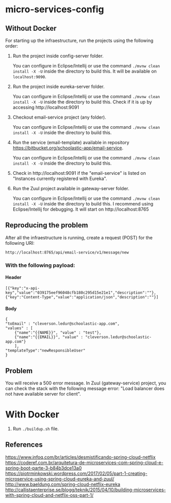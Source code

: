 # micro-services-config
## Without Docker


For starting up the infraestructure, run the projects using the following order:

1. Run the project inside config-server folder.
	
	You can configure in Eclipse/Intellij or use the command `./mvnw clean install -X -U` inside the directory to build this.
	It will be available on `localhost:9090`.

2. Run the project inside eureka-server folder.
	
	You can configure in Eclipse/Intellij or use the command `./mvnw clean install -X -U` inside the directory to build this.
	Check if it is up by accessing http://localhost:9091
		
3. Checkout email-service project (any folder).

	You can configure in Eclipse/Intellij or use the command `./mvnw clean install -X -U` inside the directory to build this.


4. Run the service (email-template) available in repository https://bitbucket.org/schoolastic-app/email-service.

	You can configure in Eclipse/Intellij or use the command `./mvnw clean install -X -U` inside the directory to build this.

5. Check in http://localhost:9091 if the "email-service" is listed on "Instances currently registered with Eureka".


6. Run the Zuul project available in gateway-server folder.

	You can configure in Eclipse/Intellij or use the command `./mvnw clean install -X -U` inside the directory to build this.
	I recommend using Eclipse/Intellij for debugging.
	It will start on http://localhost:8765

## Reproducing the problem

After all the infraestructure is running, create a request (POST) for the following URI:

	http://localhost:8765/api/email-service/v1/message/new

### With the following payload:

#### Header

	[{"key":"x-api-key","value":"039175eef96048cfb180c295d15e21e1","description":""},{"key":"Content-Type","value":"application/json","description":""}]

#### Body

	{
	"toEmail" : "cleverson.ledur@schoolastic-app.com",
	"values" : [
		{"name":"{{NAME}}", "value" : "test"},
		{"name":"{{EMAIL}}", "value" : "cleverson.ledur@schoolastic-app.com"}
		],
	"templateType":"newResponsibleUser"
	}

## Problem

You will receive a 500 error message. In Zuul (gateway-service) project, you can check the stack with the following message error: "Load balancer does not have available server for client".


# With Docker

1. Run `./buildup.sh` file.

## References

https://www.infoq.com/br/articles/desmistificando-spring-cloud-netflix
https://coderef.com.br/arquitetura-de-microservices-com-spring-cloud-e-spring-boot-parte-3-b84b3dce13a0
https://piotrminkowski.wordpress.com/2017/02/05/part-1-creating-microservice-using-spring-cloud-eureka-and-zuul/
http://www.baeldung.com/spring-cloud-netflix-eureka
http://callistaenterprise.se/blogg/teknik/2015/04/10/building-microservices-with-spring-cloud-and-netflix-oss-part-1/